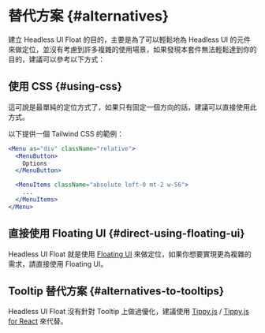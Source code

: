 # 替代方案 {#alternatives}

建立 Headless UI Float 的目的，主要是為了可以輕鬆地為 Headless UI 的元件來做定位，並沒有考慮到許多複雜的使用場景，如果發現本套件無法輕鬆達到你的目的，建議可以參考以下方式：

## 使用 CSS {#using-css}

這可說是最單純的定位方式了，如果只有固定一個方向的話，建議可以直接使用此方式。

以下提供一個 Tailwind CSS 的範例：

```jsx
<Menu as="div" className="relative">
  <MenuButton>
    Options
  </MenuButton>

  <MenuItems className="absolute left-0 mt-2 w-56">
    ...
  </MenuItems>
</Menu>
```

## 直接使用 Floating UI {#direct-using-floating-ui}

Headless UI Float 就是使用 [Floating UI](https://floating-ui.com/) 來做定位，如果你想要實現更為複雜的需求，請直接使用 Floating UI。

## Tooltip 替代方案 {#alternatives-to-tooltips}

Headless UI Float 沒有針對 Tooltip 上做過優化，建議使用 [Tippy.js](https://atomiks.github.io/tippyjs/) / [Tippy.js for React](https://github.com/atomiks/tippyjs-react) 來代替。

